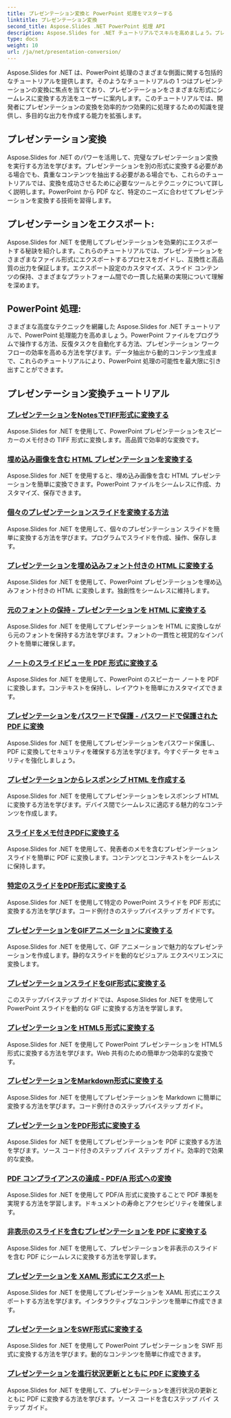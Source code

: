 ```yaml
---
title: プレゼンテーション変換と PowerPoint 処理をマスターする
linktitle: プレゼンテーション変換
second_title: Aspose.Slides .NET PowerPoint 処理 API
description: Aspose.Slides for .NET チュートリアルでスキルを高めましょう。プレゼンテーションの変換と PowerPoint の処理をステップごとに学習します。今すぐワークフローを変革しましょう。
type: docs
weight: 10
url: /ja/net/presentation-conversion/
---
```


Aspose.Slides for .NET は、PowerPoint 処理のさまざまな側面に関する包括的なチュートリアルを提供します。そのようなチュートリアルの 1 つはプレゼンテーションの変換に焦点を当てており、プレゼンテーションをさまざまな形式にシームレスに変換する方法をユーザーに案内します。このチュートリアルでは、開発者にプレゼンテーションの変換を効率的かつ効果的に処理するための知識を提供し、多目的な出力を作成する能力を拡張します。

## プレゼンテーション変換 

Aspose.Slides for .NET のパワーを活用して、完璧なプレゼンテーション変換を実行する方法を学びます。プレゼンテーションを別の形式に変換する必要がある場合でも、貴重なコンテンツを抽出する必要がある場合でも、これらのチュートリアルでは、変換を成功させるために必要なツールとテクニックについて詳しく説明します。PowerPoint から PDF など、特定のニーズに合わせてプレゼンテーションを変換する技術を習得します。

## プレゼンテーションをエクスポート: 
Aspose.Slides for .NET を使用してプレゼンテーションを効果的にエクスポートする秘訣を紹介します。これらのチュートリアルでは、プレゼンテーションをさまざまなファイル形式にエクスポートするプロセスをガイドし、互換性と高品質の出力を保証します。エクスポート設定のカスタマイズ、スライド コンテンツの保持、さまざまなプラットフォーム間での一貫した結果の実現について理解を深めます。

## PowerPoint 処理: 
さまざまな高度なテクニックを網羅した Aspose.Slides for .NET チュートリアルで、PowerPoint 処理能力を高めましょう。PowerPoint ファイルをプログラムで操作する方法、反復タスクを自動化する方法、プレゼンテーション ワークフローの効率を高める方法を学びます。データ抽出から動的コンテンツ生成まで、これらのチュートリアルにより、PowerPoint 処理の可能性を最大限に引き出すことができます。


## プレゼンテーション変換チュートリアル
### [プレゼンテーションをNotesでTIFF形式に変換する](./converting-presentations-to-tiff-format-with-notes/)
Aspose.Slides for .NET を使用して、PowerPoint プレゼンテーションをスピーカーのメモ付きの TIFF 形式に変換します。高品質で効率的な変換です。
### [埋め込み画像を含む HTML プレゼンテーションを変換する](./convert-html-presentation-with-embedded-images/)
Aspose.Slides for .NET を使用すると、埋め込み画像を含む HTML プレゼンテーションを簡単に変換できます。PowerPoint ファイルをシームレスに作成、カスタマイズ、保存できます。
### [個々のプレゼンテーションスライドを変換する方法](./how-to-convert-individual-presentation-slides/)
Aspose.Slides for .NET を使用して、個々のプレゼンテーション スライドを簡単に変換する方法を学びます。プログラムでスライドを作成、操作、保存します。
### [プレゼンテーションを埋め込みフォント付きの HTML に変換する](./convert-presentations-to-html-with-embedded-fonts/)
Aspose.Slides for .NET を使用して、PowerPoint プレゼンテーションを埋め込みフォント付きの HTML に変換します。独創性をシームレスに維持します。
### [元のフォントの保持 - プレゼンテーションを HTML に変換する](./preserving-original-fonts-convert-presentation-to-html/)
Aspose.Slides for .NET を使用してプレゼンテーションを HTML に変換しながら元のフォントを保持する方法を学びます。フォントの一貫性と視覚的なインパクトを簡単に確保します。
### [ノートのスライドビューを PDF 形式に変換する](./convert-notes-slide-view-to-pdf-format/)
Aspose.Slides for .NET を使用して、PowerPoint のスピーカー ノートを PDF に変換します。コンテキストを保持し、レイアウトを簡単にカスタマイズできます。
### [プレゼンテーションをパスワードで保護 - パスワードで保護された PDF に変換](./password-protect-presentations-convert-to-password-protected-pdf/)
Aspose.Slides for .NET を使用してプレゼンテーションをパスワード保護し、PDF に変換してセキュリティを確保する方法を学びます。今すぐデータ セキュリティを強化しましょう。
### [プレゼンテーションからレスポンシブ HTML を作成する](./create-responsive-html-from-presentation/)
Aspose.Slides for .NET を使用してプレゼンテーションをレスポンシブ HTML に変換する方法を学びます。デバイス間でシームレスに適応する魅力的なコンテンツを作成します。
### [スライドをメモ付きPDFに変換する](./convert-slides-to-pdf-with-notes/)
Aspose.Slides for .NET を使用して、発表者のメモを含むプレゼンテーション スライドを簡単に PDF に変換します。コンテンツとコンテキストをシームレスに保持します。
### [特定のスライドをPDF形式に変換する](./convert-specific-slide-to-pdf-format/)
Aspose.Slides for .NET を使用して特定の PowerPoint スライドを PDF 形式に変換する方法を学びます。コード例付きのステップバイステップ ガイドです。
### [プレゼンテーションをGIFアニメーションに変換する](./convert-presentation-to-gif-animation/)
Aspose.Slides for .NET を使用して、GIF アニメーションで魅力的なプレゼンテーションを作成します。静的なスライドを動的なビジュアル エクスペリエンスに変換します。
### [プレゼンテーションスライドをGIF形式に変換する](./convert-presentation-slides-to-gif-format/)
このステップバイステップ ガイドでは、Aspose.Slides for .NET を使用して PowerPoint スライドを動的な GIF に変換する方法を学習します。
### [プレゼンテーションを HTML5 形式に変換する](./convert-presentation-to-html5-format/)
Aspose.Slides for .NET を使用して PowerPoint プレゼンテーションを HTML5 形式に変換する方法を学びます。Web 共有のための簡単かつ効率的な変換です。
### [プレゼンテーションをMarkdown形式に変換する](./convert-presentation-to-markdown-format/)
Aspose.Slides for .NET を使用してプレゼンテーションを Markdown に簡単に変換する方法を学びます。コード例付きのステップバイステップ ガイド。
### [プレゼンテーションをPDF形式に変換する](./convert-presentation-to-pdf-format/)
Aspose.Slides for .NET を使用してプレゼンテーションを PDF に変換する方法を学びます。ソース コード付きのステップ バイ ステップ ガイド。効率的で効果的な変換。
### [PDF コンプライアンスの達成 - PDF/A 形式への変換](./achieving-pdf-compliance-convert-to-pdf-a-format/)
Aspose.Slides for .NET を使用して PDF/A 形式に変換することで PDF 準拠を実現する方法を学習します。ドキュメントの寿命とアクセシビリティを確保します。
### [非表示のスライドを含むプレゼンテーションを PDF に変換する](./convert-presentation-to-pdf-with-hidden-slides/)
Aspose.Slides for .NET を使用して、プレゼンテーションを非表示のスライドを含む PDF にシームレスに変換する方法を学習します。
### [プレゼンテーションを XAML 形式にエクスポート](./export-presentation-to-xaml-format/)
Aspose.Slides for .NET を使用してプレゼンテーションを XAML 形式にエクスポートする方法を学びます。インタラクティブなコンテンツを簡単に作成できます。
### [プレゼンテーションをSWF形式に変換する](./convert-presentation-to-swf-format/)
Aspose.Slides for .NET を使用して PowerPoint プレゼンテーションを SWF 形式に変換する方法を学びます。動的なコンテンツを簡単に作成できます。
### [プレゼンテーションを進行状況更新とともに PDF に変換する](./convert-presentation-to-pdf-with-progress-update/)
Aspose.Slides for .NET を使用して、プレゼンテーションを進行状況の更新とともに PDF に変換する方法を学びます。ソース コードを含むステップ バイ ステップ ガイド。